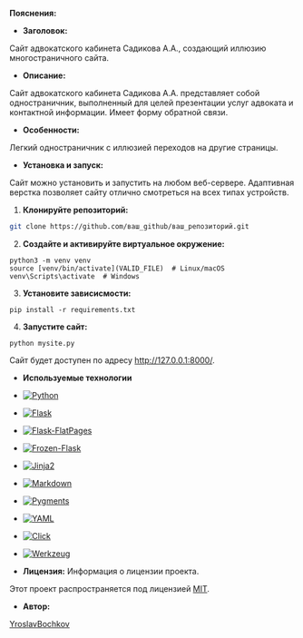 
**Пояснения:**

* **Заголовок:**  

Сайт адвокатского кабинета Садикова А.А., создающий иллюзию многостраничного сайта.

* **Описание:**

Сайт адвокатского кабинета Садикова А.А. представляет собой одностраничник, выполненный для целей презентации услуг адвоката и контактной информации. Имеет форму обратной связи.

* **Особенности:**  

Легкий одностраничник с иллюзией переходов на другие страницы.

* **Установка и запуск:**  

Сайт можно установить и запустить на любом веб-сервере. Адаптивная верстка позволяет сайту отлично смотреться на всех типах устройств. 

1. **Клонируйте репозиторий:**

```bash
git clone https://github.com/ваш_github/ваш_репозиторий.git
```
2.  **Создайте и активируйте виртуальное окружение:**

```
python3 -m venv venv
source [venv/bin/activate](VALID_FILE)  # Linux/macOS
venv\Scripts\activate  # Windows
```

3. **Установите зависисмости:**

```
pip install -r requirements.txt
```

4. **Запустите сайт:**

```
python mysite.py
```
Сайт будет доступен по адресу http://127.0.0.1:8000/.

* **Используемые технологии**

* [![Python](https://img.shields.io/badge/python-3670A0?style=for-the-badge&logo=python&logoColor=ffdd54)](https://www.python.org/)
* [![Flask](https://img.shields.io/badge/flask-%23000.svg?style=for-the-badge&logo=flask&logoColor=white)](https://flask.palletsprojects.com/en/2.3.x/)
* [![Flask-FlatPages](https://img.shields.io/badge/Flask--FlatPages-lightgrey?style=for-the-badge)](https://flask-flatpages.readthedocs.io/en/latest/)
* [![Frozen-Flask](https://img.shields.io/badge/Frozen--Flask-lightgrey?style=for-the-badge)](https://pythonhosted.org/Frozen-Flask/)
* [![Jinja2](https://img.shields.io/badge/jinja2-%23000.svg?style=for-the-badge&logo=jinja2&logoColor=white)](https://jinja.palletsprojects.com/en/3.1.x/)
* [![Markdown](https://img.shields.io/badge/markdown-%23000000.svg?style=for-the-badge&logo=markdown&logoColor=white)](https://daringfireball.net/projects/markdown/)
* [![Pygments](https://img.shields.io/badge/pygments-lightgrey?style=for-the-badge)](https://pygments.org/)
* [![YAML](https://img.shields.io/badge/yaml-%23000000.svg?style=for-the-badge&logo=yaml&logoColor=white)](https://yaml.org/)
* [![Click](https://img.shields.io/badge/click-lightgrey?style=for-the-badge)](https://click.palletsprojects.com/en/8.1.x/)
* [![Werkzeug](https://img.shields.io/badge/werkzeug-lightgrey?style=for-the-badge)](https://werkzeug.palletsprojects.com/en/2.3.x/)

* **Лицензия:**  Информация о лицензии проекта.

Этот проект распространяется под лицензией [MIT](LICENSE).

* **Автор:**  

[YroslavBochkov](https://github.com/YroslavBochkov)
